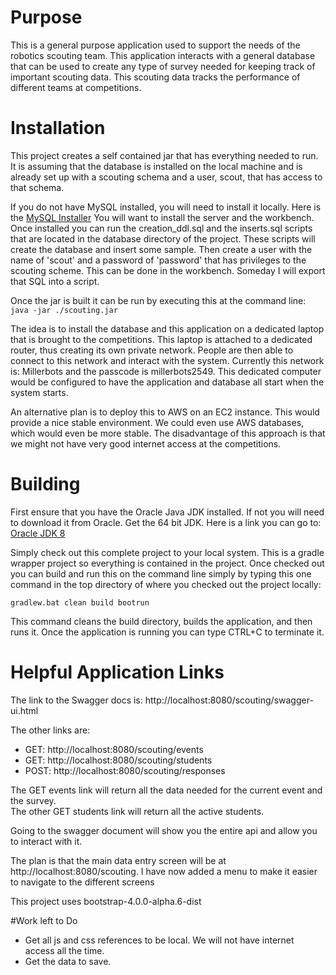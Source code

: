 # Purpose
This is a general purpose application used to support the needs of the robotics scouting team. This application interacts with a 
general database that can be used to create any type of survey needed for keeping track of important scouting data. This 
scouting data tracks the performance of different teams at competitions.

# Installation
This project creates a self contained jar that has everything needed to run. 
It is assuming that the database is installed on the local machine and is already set up with a scouting schema 
and a user, scout, that has access to that schema.

If you do not have MySQL installed, you will need to install it locally.  Here is the [MySQL Installer](https://dev.mysql.com/downloads/installer/)
You will want to install the server and the workbench. Once installed you can run the creation_ddl.sql and the inserts.sql scripts
that are located in the database directory of the project. These scripts will create the database and insert some 
sample. Then create a user with the name of 'scout' and a password of 'password' that has privileges to the scouting 
scheme. This can be done in the workbench. Someday I will export that SQL into a script.

Once the jar is built it can be run by executing this at the command line: `java -jar ./scouting.jar`

The idea is to install the database and this application on a dedicated laptop that is brought to the competitions.
This laptop is attached to a dedicated router, thus creating its own private network. 
People are then able to connect to this network and interact with the system. Currently this network is:
Millerbots and the passcode is millerbots2549.
This dedicated computer would be configured to have the application and database all start when the system starts.

An alternative plan is to deploy this to AWS on an EC2 instance. 
This would provide a nice stable environment. We could even use AWS databases, 
which would even be more stable. The disadvantage of this approach is that we might not 
have very good internet access at the competitions.

# Building
First ensure that you have the Oracle Java JDK installed. If not you will need to download it from Oracle. Get the 64 bit JDK.
Here is a link you can go to: [Oracle JDK 8](http://www.oracle.com/technetwork/java/javase/downloads/jdk8-downloads-2133151.html)

Simply check out this complete project to your local system. This is a gradle wrapper project so everything is contained in the project. 
Once checked out you can build and run this on the command line simply by typing this one
command in the top directory of where you checked out the project locally:  

`gradlew.bat clean build bootrun`

This command cleans the build directory, builds the application, and then runs it. Once the application is running 
you can type CTRL+C to terminate it.

# Helpful Application Links

The link to the Swagger docs is: http://localhost:8080/scouting/swagger-ui.html

The other links are:
- GET: http://localhost:8080/scouting/events
- GET: http://localhost:8080/scouting/students
- POST: http://localhost:8080/scouting/responses
    
The GET events link will return all the data needed for the current event and the survey.  
The other GET students link will return all the active students.

Going to the swagger document will show you the entire api and allow you to interact with it.

The plan is that the main data entry screen will be at http://localhost:8080/scouting.
I have now added a menu to make it easier to navigate to the different screens

This project uses bootstrap-4.0.0-alpha.6-dist

#Work left to Do
- Get all js and css references to be local. We will not have internet access all the time.
- Get the data to save.
